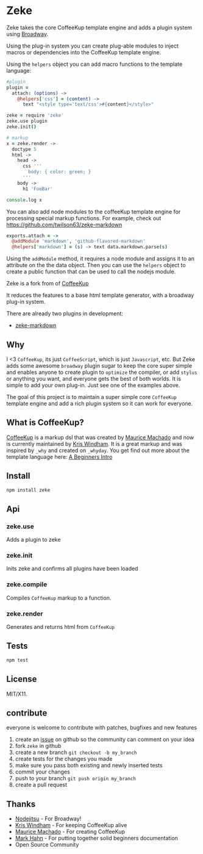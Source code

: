 # Zeke

Zeke takes the core CoffeeKup template engine and adds a plugin system using [Broadway](http://github.com/flatiron/broadway).

Using the plug-in system you can create plug-able modules to inject macros or
dependencies into the CoffeeKup template engine.

Using the `helpers` object you can add macro functions to the template language:

``` coffeescript
#plugin
plugin = 
  attach: (options) ->
    @helpers['css'] = (content) ->
      text "<style type='text/css'>#{content}</style>"

zeke = require 'zeke'
zeke.use plugin
zeke.init()

# markup
x = zeke.render -> 
  doctype 5
  html ->
    head ->
      css '''
        body: { color: green; }
      '''
    body ->
      h1 'FooBar'

console.log x
```

You can also add node modules to the coffeeKup template engine for processing special markup functions.  For example, check out https://github.com/twilson63/zeke-markdown

``` coffeescript
exports.attach = ->
  @addModule 'markdown', 'github-flavored-markdown'
  @helpers['markdown'] = (s) -> text data.markdown.parse(s)
```

Using the `addModule` method, it requires a node module and assigns it to an attribute on the the data object.  Then you can use the `helpers` object to create
a public function that can be used to call the nodejs module.

Zeke is a fork from of [CoffeeKup](https://github.com/mauricemach/coffeekup)

It reduces the features to a base html template generator, with a broadway plug-in system.

There are already two plugins in development:

* [zeke-markdown](https://github.com/twilson63/zeke-markdown)

## Why

I <3 `CoffeeKup`, its just `CoffeeScript`, which is just `Javascript`, etc.  But Zeke adds some awesome `broadway` plugin sugar to keep the core super simple and enables anyone to create plugin to `optimize` the compiler, or add `stylus` or anything you want, and everyone gets the best of both worlds.  It is simple to add your own plug-in.  Just see one of the examples above.

The goal of this project is to maintain a super simple core `CoffeeKup` template engine and add a rich plugin system so it can work for everyone.

## What is CoffeeKup?

[CoffeeKup](http://coffeekup.org/) is a markup dsl that was created by [Maurice Machado](https://github.com/mauricemach) and now is currently maintained by [Kris Windham](https://github.com/gradus).  It is a great markup and was inspired by `_why` and created on `_whyday`.  You get find out more about the template language here:  [A Beginners Intro](https://github.com/mark-hahn/coffeekup-intro) 

## Install

``` sh
npm install zeke
```
## Api

### zeke.use

Adds a plugin to zeke

### zeke.init

Inits zeke and confirms all plugins have been loaded

### zeke.compile

Compiles `CoffeeKup` markup to a function.

### zeke.render

Generates and returns html from `CoffeeKup`

## Tests

``` sh
npm test
``` 

## License

MIT/X11.

## contribute

everyone is welcome to contribute with patches, bugfixes and new features

1. create an [issue](https://github.com/twilson63/zeke/issues) on github so the community can comment on your idea
2. fork `zeke` in github
3. create a new branch `git checkout -b my_branch`
4. create tests for the changes you made
5. make sure you pass both existing and newly inserted tests
6. commit your changes
7. push to your branch `git push origin my_branch`
8. create a pull request

## Thanks

* [Nodejitsu](http://github.com/flatiron/broadway) - For Broadway!
* [Kris Windham](https://github.com/gradus) - For keeping CoffeeKup alive
* [Maurice Machado](https://github.com/mauricemach) - For creating CoffeeKup
* [Mark Hahn](https://github.com/mark-hahn) - For putting together solid beginners documentation
* Open Source Community 
